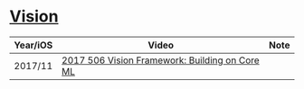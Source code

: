# [Vision](https://developer.apple.com/documentation/vision)


Year/iOS|Video|Note
--|--|--
2017/11|[2017 506 Vision Framework: Building on Core ML](https://developer.apple.com/videos/play/wwdc2017/506/)
